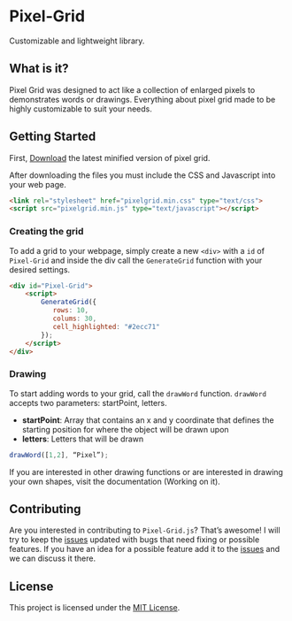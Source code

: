 # Pixel-Grid

Customizable and lightweight library.

## What is it?

Pixel Grid was designed to act like a collection of enlarged pixels to demonstrates words or drawings. Everything about pixel grid made to be highly customizable to suit your needs.

## Getting Started
First, [Download](#) the latest minified version of pixel grid.

After downloading the files you must include the CSS and Javascript into your web page.
```html
<link rel="stylesheet" href="pixelgrid.min.css" type="text/css">
<script src="pixelgrid.min.js" type="text/javascript"></script>
```

### Creating the grid

To add a grid to your webpage, simply create a new `<div>` with a `id` of `Pixel-Grid` and inside the div call the `GenerateGrid` function with your desired settings.

```html
<div id="Pixel-Grid">
    <script>
        GenerateGrid({
           rows: 10,
           colums: 30,
           cell_highlighted: "#2ecc71"
        });
    </script>
</div>
``` 

### Drawing

To start adding words to your grid, call the `drawWord` function. `drawWord` accepts two parameters: startPoint, letters.

* **startPoint**: Array that contains an x and y coordinate that defines the starting position for where the object will be drawn upon
* **letters**: Letters that will be drawn

```javascript
drawWord([1,2], “Pixel”);
```

If you are interested in other drawing functions or are interested in drawing your own shapes, visit the documentation (Working on it).

## Contributing

Are you interested in contributing to `Pixel-Grid.js`? That’s awesome! I will try to keep the [issues](https://github.com/kirkbyo/Pixel-Grid/issues) updated with bugs that need fixing or possible features. If you have an idea for a possible feature add it to the [issues](https://github.com/kirkbyo/Pixel-Grid/issues/new) and we can discuss it there.

## License

This project is licensed under the [MIT License](#).

